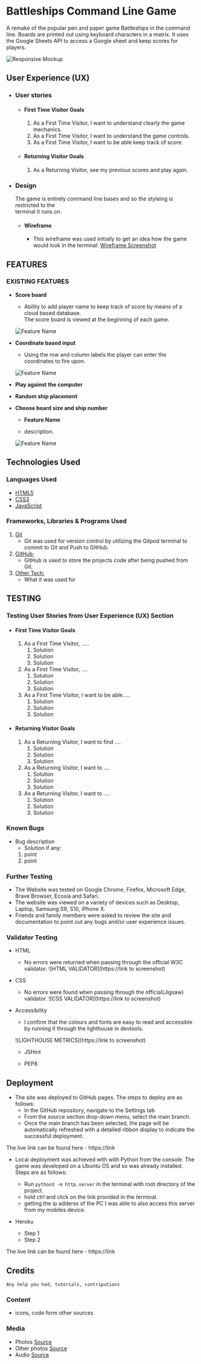# Battleships Command Line Game

A remake of the popular pen and paper game Battleships in the command line.
Boards are printed out using keyboard characters in a matrix. It uses the
Google Sheets API to access a Google sheet and keep scores for players. 

![Responsive Mockup]()

## User Experience (UX)

- ### User stories

  - #### First Time Visitor Goals

    1. As a First Time Visitor, I want to understand clearly the game mechanics.
    2. As a First Time Visitor, I want to understand the game controls.
    3. As a First Time Visitor, I want to be able keep track of score.

  - #### Returning Visitor Goals

    1. As a Returning Visitor, see my previous scores and play again.

- ### Design
  The game is entirely command line bases and so the styleing is restricted to the  
  terminal it runs on.
  - #### Wireframe
    - This wireframe was used initially to get an idea how the game would look in the terminal:
      [Wireframe Screenshot](https://github.com/RobTheThief/battleships-ci-3/blob/main/assets/media/battleships-ci-3_wireframe.png)

## FEATURES

### EXISTING FEATURES

- **Score board**

  - Ability to add player name to keep track of score by means of a cloud based database.  
  The score board is viewed at the beginning of each game.

  ![Feature Name](http://image)

- **Coordinate based input**

  - Using the row and column labels the player can enter the coordinates to fire upon.

  ![Feature Name](http://image)

- **Play against the computer**

- **Random ship placement**

- **Choose board size and ship number**

  - **Feature Name**

  - description.

  ![Feature Name](http://image)

## Technologies Used

### Languages Used

- [HTML5](https://en.wikipedia.org/wiki/HTML5)
- [CSS3](https://en.wikipedia.org/wiki/Cascading_Style_Sheets)
- [JavaScript](https://en.wikipedia.org/wiki/JavaScript)

### Frameworks, Libraries & Programs Used

1. [Git](https://git-scm.com/)
   - Git was used for version control by utilizing the Gitpod terminal to commit to Git and Push to GitHub.
1. [GitHub:](https://github.com/)
   - GitHub is used to store the projects code after being pushed from Git.
1. [Other Tech:](https://link)
   - What it was used for

## TESTING

### Testing User Stories from User Experience (UX) Section

- #### First Time Visitor Goals

  1. As a First Time Visitor, .....
     1. Solution
     2. Solution
     3. Solution
  2. As a First Time Visitor, ....
     1. Solution
     2. Solution
     3. Solution
  3. As a First Time Visitor, I want to be able.....
     1. Solution
     2. Solution
     3. Solution

- #### Returning Visitor Goals

  1. As a Returning Visitor, I want to find ....
     1. Solution
     2. Solution
     3. Solution
  2. As a Returning Visitor, I want to ....
      1. Solution
     2. Solution
     3. Solution
  3. As a Returning Visitor, I want to ....
     1. Solution
     2. Solution
     3. Solution

### Known Bugs

- Bug description
  - Solution if any:
  1. point
  2. point

### Further Testing

- The Website was tested on Google Chrome, Firefox, Microsoft Edge, Brave Browser, Ecosia and Safari.
- The website was viewed on a variety of devices such as Desktop, Laptop, Samsung S9, S10, iPhone X.
- Friends and family members were asked to review the site and documentation to point out any bugs and/or user experience issues.

### Validator Testing

- HTML
  - No errors were returned when passing through the official W3C validator.
    ![HTML VALIDATOR](https://link to screenshot)
- CSS
  - No errors were found when passing through the official(Jigsaw) validator.
    ![CSS VALIDATOR](https://link to screenshot)
- Accessibility

  - I confirm that the colours and fonts are easy to read and accessible by running it through the lighthouse in devtools.

  ![LIGHTHOUSE METRICS](https://link to screenshot)
  
  - JSHint

  - PEP8

## Deployment

- The site was deployed to GitHub pages. The steps to deploy are as follows:
  - In the GitHub repository, navigate to the Settings tab
  - From the source section drop-down menu, select the main branch.
  - Once the main branch has been selected, the page will be automatically refreshed with a detailed ribbon display to indicate the successful deployment.

The live link can be found here - https://link

- Local deployment was achieved with with Python from the console. The game was developed on a Ubuntu OS and so was already installed. Steps are as follows:
  - Run `python3 -m http.server` in the terminal with root directory of the project.
  - hold ctrl and click on the link provided in the terminal.
  - getting the ip adderss of the PC I was able to also access this server from my mobiles device.

- Heroku
    - Step 1
    - Step 2

The live link can be found here - https://link

## Credits
    Any help you had, tutorials, contriputions

### Content

- icons, code form other sources

### Media

- Photos [Source](https://link)
- Other photos [Source](https://link)
- Audio [Source](https://link)
